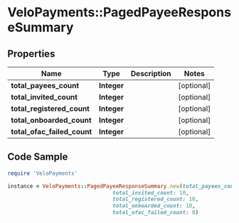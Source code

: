 # VeloPayments::PagedPayeeResponseSummary

## Properties

Name | Type | Description | Notes
------------ | ------------- | ------------- | -------------
**total_payees_count** | **Integer** |  | [optional] 
**total_invited_count** | **Integer** |  | [optional] 
**total_registered_count** | **Integer** |  | [optional] 
**total_onboarded_count** | **Integer** |  | [optional] 
**total_ofac_failed_count** | **Integer** |  | [optional] 

## Code Sample

```ruby
require 'VeloPayments'

instance = VeloPayments::PagedPayeeResponseSummary.new(total_payees_count: 10,
                                 total_invited_count: 10,
                                 total_registered_count: 10,
                                 total_onboarded_count: 10,
                                 total_ofac_failed_count: 0)
```


